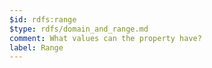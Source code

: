 ```yaml
---
$id: rdfs:range
$type: rdfs/domain_and_range.md
comment: What values can the property have?
label: Range
---
```


